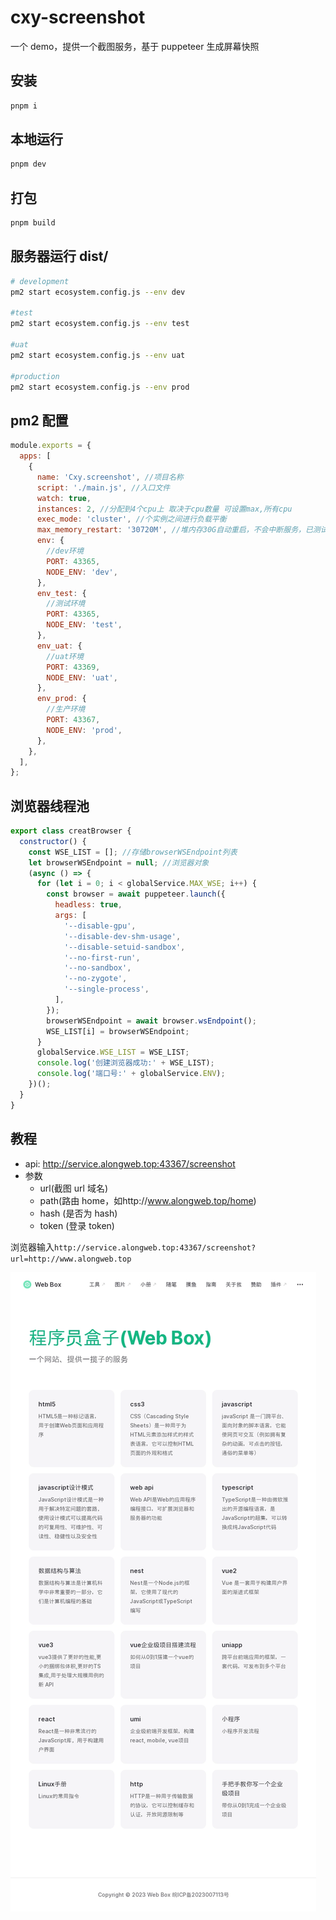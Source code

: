 # cxy-screenshot

一个 demo，提供一个截图服务，基于 puppeteer 生成屏幕快照

## 安装

```bash
pnpm i
```

## 本地运行

```bash
pnpm dev
```

## 打包

```bash
pnpm build
```

## 服务器运行 dist/

```bash
# development
pm2 start ecosystem.config.js --env dev

#test
pm2 start ecosystem.config.js --env test

#uat
pm2 start ecosystem.config.js --env uat

#production
pm2 start ecosystem.config.js --env prod
```

## pm2 配置

```js
module.exports = {
  apps: [
    {
      name: 'Cxy.screenshot', //项目名称
      script: './main.js', //入口文件
      watch: true,
      instances: 2, //分配到4个cpu上 取决于cpu数量 可设置max,所有cpu
      exec_mode: 'cluster', //个实例之间进行负载平衡
      max_memory_restart: '30720M', //堆内存30G自动重启，不会中断服务，已测试
      env: {
        //dev环境
        PORT: 43365,
        NODE_ENV: 'dev',
      },
      env_test: {
        //测试环境
        PORT: 43365,
        NODE_ENV: 'test',
      },
      env_uat: {
        //uat环境
        PORT: 43369,
        NODE_ENV: 'uat',
      },
      env_prod: {
        //生产环境
        PORT: 43367,
        NODE_ENV: 'prod',
      },
    },
  ],
};
```

## 浏览器线程池

```js
export class creatBrowser {
  constructor() {
    const WSE_LIST = []; //存储browserWSEndpoint列表
    let browserWSEndpoint = null; //浏览器对象
    (async () => {
      for (let i = 0; i < globalService.MAX_WSE; i++) {
        const browser = await puppeteer.launch({
          headless: true,
          args: [
            '--disable-gpu',
            '--disable-dev-shm-usage',
            '--disable-setuid-sandbox',
            '--no-first-run',
            '--no-sandbox',
            '--no-zygote',
            '--single-process',
          ],
        });
        browserWSEndpoint = await browser.wsEndpoint();
        WSE_LIST[i] = browserWSEndpoint;
      }
      globalService.WSE_LIST = WSE_LIST;
      console.log('创建浏览器成功:' + WSE_LIST);
      console.log('端口号:' + globalService.ENV);
    })();
  }
}
```

## 教程

- api: http://service.alongweb.top:43367/screenshot
- 参数
  - url(截图 url 域名)
  - path(路由 home，如http://www.alongweb.top/home)
  - hash (是否为 hash)
  - token (登录 token)

浏览器输入`http://service.alongweb.top:43367/screenshot?url=http://www.alongweb.top`

![a](download.png)
